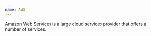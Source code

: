 ```yaml
---
name: AWS
---
```

Amazon Web Services is a large cloud services provider that offers a number of services.
